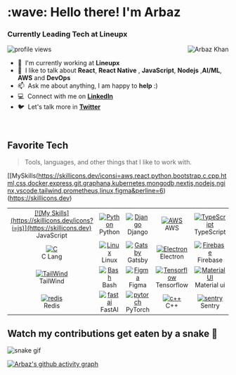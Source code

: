 
<h1 align="left" id="arbaz-title">:wave: Hello there! I'm Arbaz</h1>
<h3 align="left">Currently Leading Tech at Lineupx </h3>

<img alt = "profile views" src="https://komarev.com/ghpvc/?username=arbazkhan971&color=brightgreen">  
<a href="#arbaz-title">
  <img src="https://github-readme-streak-stats.herokuapp.com?user=arbazkhan971&theme=dark&date_format=j%20M%5B%20Y%5D" alt="Arbaz Khan" align="right" />
</a>

- :office: &nbsp;I'm currently working at **Lineupx**
- :speech_balloon: &nbsp;I like to talk about **React**, **React Native** , **JavaScript**, **Nodejs** ,**AI/ML**, **AWS** and **DevOps**
- :mailbox: &nbsp;Ask me about anything, I am happy to **help** :)
- :computer: &nbsp;Connect with me on **[LinkedIn]**
- :bird: &nbsp;Let's talk more in **[Twitter]**

<br>

<h2 align="left" id="arbaz-tech">Favorite Tech</h2>

> Tools, languages, and other things that I like to work with.

[[MySkills(https://skillicons.dev/iconsi=aws,react,python,bootstrap,c,cpp,html,css,docker,express,git,graphana,kubernetes,mongodb,nextjs,nodejs,nginx,vscode,tailwind,prometheus,linux,figma&perline=6)(https://skillicons.dev)

<table align="center">
  <tr>
    <td align="center" width="96">
      <a href="#arbaz-tech">
    [![My Skills](https://skillicons.dev/icons?i=js)](https://skillicons.dev)
      </a>
      <br>JavaScript
    </td>
    <td align="center" width="96">
      <a href="#arbaz-tech">
        <img src="https://upload.wikimedia.org/wikipedia/commons/thumb/c/c3/Python-logo-notext.svg/1200px-Python-logo-notext.svg.png" width="48" height="48" alt="Python" />
      </a>
      <br>Python
    </td>
    <td align="center" width="96">
      <a href="#arbaz-tech">
        <img src="https://cdn.worldvectorlogo.com/logos/django.svg" width="48" height="48" alt="Django" />
      </a>
      <br>Django
    </td>
    <td align="center" width="96">
      <a href="#arbaz-tech">
        <img src="https://upload.wikimedia.org/wikipedia/commons/9/93/Amazon_Web_Services_Logo.svg" width="48" height="48" alt="AWS" />
      </a>
      <br>AWS
    </td>
    <td align="center" width="96">
      <a href="#arbaz-tech">
        <img src="https://upload.wikimedia.org/wikipedia/commons/thumb/4/4c/Typescript_logo_2020.svg/1200px-Typescript_logo_2020.svg.png" width="48" height="48" alt="TypeScript" />
      </a>
      <br>TypeScript
    </td>
    <td align="center" width="96">
      <a href="#arbaz-tech">
        <img src="https://brandlogos.net/wp-content/uploads/2020/09/react-logo.png" width="48" height="48" alt="React" />
      </a>
      <br>React JS
    </td>
    <td align="center" width="96">
      <a href="#arbaz-tech">
        <img src="https://cdn.worldvectorlogo.com/logos/bootstrap-4.svg" width="48" height="48" alt="Bootstrap" />
      </a>
      <br>Bootstrap
    </td>
    <td align="center" width="96">
      <a href="#arbaz-tech">
        <img src="https://raw.githubusercontent.com/github/explore/80688e429a7d4ef2fca1e82350fe8e3517d3494d/topics/nodejs/nodejs.png" width="48" height="48" alt="Node JS" />
      </a>
      <br>Node JS
    </td>
     <td align="center" width="96"> 
      <a href="#arbaz-tech" >
        <img src="https://i.ibb.co/QXHcMvM/58481021cef1014c0b5e494b.png" width="48" height="48" alt="Mongo DB" />
      </a>
      <br>MongoDB
    </td>
  </tr>
  
  <tr>
    <td align="center" width="96"> 
      <a href="#arbaz-tech" >
        <img src="https://img.icons8.com/color/452/c-programming.png" width="48" height="48" alt="C" />
      </a>
      <br>C Lang
    </td>
    <td align="center" width="96">
      <a href="#arbaz-tech" >
        <img src="https://camo.githubusercontent.com/d7574156c7a1844d3c2907bae0e76254cca759290c08e08a6ef2bd7543c8c0ca/68747470733a2f2f692e6962622e636f2f737331374b47302f63376238313133323437666563643833626439623565643562643366333464352d72656d6f766562672d707265766965772e706e67" width="48" height="48" alt="Linux" />
      </a>
      <br>Linux
    </td>
    <td align="center"  width="96">
      <a href="#arbaz-tech">
        <img src="https://static.cdnlogo.com/logos/g/42/gatsby.svg" width="48" height="48" alt="Gatsby" />
      </a>
      <br>Gatsby
    </td>
    <td align="center"  width="96">
      <a href="#arbaz-tech">
        <img src="https://upload.wikimedia.org/wikipedia/commons/thumb/9/91/Electron_Software_Framework_Logo.svg/1024px-Electron_Software_Framework_Logo.svg.png" width="48" height="48" alt="Electron" />
      </a>
      <br>Electron
    </td>
    <td align="center" width="96">
      <a href="#arbaz-tech">
        <img src="https://cdn-images-1.medium.com/max/1200/1*ti5CnGh_T4Kqy5aCTLJRcg.png" width="48" height="48" alt="Firebase" />
      </a>
      <br>Firebase
    </td>
    <td align="center"  width="96">
      <a href="#arbaz-tech">
        <img src="https://upload.wikimedia.org/wikipedia/commons/thumb/9/98/WordPress_blue_logo.svg/480px-WordPress_blue_logo.svg.png" width="48" height="48" alt="WordPress" />
      </a>
      <br>WordPress
    </td>
    <td align="center" width="96">
      <a href="#arbaz-tech" >
        <img src="https://upload.wikimedia.org/wikipedia/commons/thumb/1/17/GraphQL_Logo.svg/2048px-GraphQL_Logo.svg.png" width="48" height="48" alt="GraphQL" />
      </a>
      <br>GraphQL
    </td>
    <td align="center" width="96">
      <a href="#arbaz-tech" >
        <img src="https://upload.wikimedia.org/wikipedia/commons/thumb/3/3f/Git_icon.svg/1200px-Git_icon.svg.png" width="48" height="48" alt="Git" />
      </a>
      <br>Git
    </td>
    <td align="center" width="96">
      <a href="#arbaz-tech" >
        <img src="https://i.ibb.co/LzmYpDX/146-1466902-php-logo-png-transparent-php-logo-png-png-removebg-preview.png" width="48" height="48" alt="PHP" />
      </a>
      <br>PHP
    </td>
  </tr>
   <tr>
    <td align="center" width="96">
      <a href="#arbaz-tech">
        <img src="https://tailwindcss.com/_next/static/media/tailwindcss-mark.cb8046c163f77190406dfbf4dec89848.svg" width="48" height="48" alt="TailWind" />
      </a>
      <br>TailWind
    </td>
    <td align="center" width="96">
      <a href="#arbaz-tech">
        <img src="https://bashlogo.com/img/symbol/png/full_colored_dark.png" width="48" height="48" alt="Bash" />
      </a>
      <br>Bash
    </td>
    <td align="center" width="96">
      <a href="#arbaz-tech">
        <img src="https://upload.wikimedia.org/wikipedia/commons/3/33/Figma-logo.svg" width="45" height="45" alt="Figma" />
      </a>
      <br>Figma
    </td>
    <td align="center" width="96">
      <a href="#arbaz-tech">
        <img src="https://upload.wikimedia.org/wikipedia/commons/thumb/2/2d/Tensorflow_logo.svg/1200px-Tensorflow_logo.svg.png" width="48" height="48" alt="Tensorflow" />
      </a>
      <br>Tensorflow
    </td>
    <td align="center" width="96">
      <a href="#Arbazakar-tech">
        <img src="https://media.zeemly.com/zeemly/product/material-ui.png" width="48" height="48" alt="Material UI" />
      </a>
      <br>Material ui
    </td>
    <td align="center" width="96">
      <a href="#arbaz-tech">
        <img src="https://iconape.com/wp-content/png_logo_vector/cib-flask.png" width="48" height="48" alt="Flask" />
      </a>
      <br>Flask
    </td>
     <td align="center" width="96"> 
      <a href="#arbaz-tech" >
        <img src="https://cdn.worldvectorlogo.com/logos/redux.svg" width="48" height="48" alt="Redux" />
      </a>
      <br>Redux
    </td>
          <td align="center" width="96"> 
      <a href="#arbaz-tech" >
        <img src="https://raw.githubusercontent.com/samfromaway/samfromaway/master/.github/images/nextjs.png" width="48" height="48" alt="Next JS" />
      </a>
      <br>Next JS
    </td>
             <td align="center" width="96"> 
      <a href="#arbaz-tech" >
        <img src="https://brandeps.com/logo-download/G/Google-Cloud-logo-vector-01.svg" width="48" height="48" alt="Google Cloud" />
      </a>
      <br>G Cloud
    </td>
  </tr>
  
  <tr>
    <td align="center" width="96">
      <a href="#arbaz-tech">
        <img src="https://upload.wikimedia.org/wikipedia/en/6/6b/Redis_Logo.svg" width="48" height="48" alt="redis" />
      </a>
      <br>Redis
    </td>
    <td align="center" width="96">
      <a href="#arbaz-tech">
        <img src="https://miro.medium.com/max/1000/0*N97kM1ZPKJ_AsWA8" width="48" height="48" alt="fastai" />
      </a>
      <br>FastAI
    </td>
    <td align="center" width="96">
      <a href="#arbaz-tech">
        <img src="https://upload.wikimedia.org/wikipedia/commons/c/c6/PyTorch_logo_black.svg" width="45" height="45" alt="pytorch" />
      </a>
      <br>PyTorch
    </td>
    <td align="center" width="96">
      <a href="#arbaz-tech">
        <img src="https://upload.wikimedia.org/wikipedia/commons/1/18/ISO_C%2B%2B_Logo.svg" width="48" height="48" alt="c++" />
      </a>
      <br>C++
    </td>
    <td align="center" width="96">
      <a href="#Arbazakar-tech">
        <img src="https://pbs.twimg.com/profile_images/1182715338808385537/TJKJyg8V_400x400.jpg" width="48" height="48" alt="sentry" />
      </a>
      <br>Sentry
    </td>
    <td align="center" width="96">
      <a href="#arbaz-tech">
        <img src="https://upload.wikimedia.org/wikipedia/commons/4/4e/Docker_%28container_engine%29_logo.svg" width="48" height="48" alt="docker" />
      </a>
      <br>Docker
    </td>
     <td align="center" width="96"> 
      <a href="#arbaz-tech" >
        <img src="https://upload.wikimedia.org/wikipedia/commons/3/39/Kubernetes_logo_without_workmark.svg" width="48" height="48" alt="Kubernetes" />
      </a>
      <br>Kubernetes
    </td>
          <td align="center" width="96"> 
      <a href="#arbaz-tech" >
        <img src="https://upload.wikimedia.org/wikipedia/commons/0/04/Terraform_Logo.svg" width="48" height="48" alt="terraform" />
      </a>
      <br>Terraform
    </td>
             <td align="center" width="96"> 
      <a href="#arbaz-tech" >
        <img src="https://upload.wikimedia.org/wikipedia/commons/0/05/Ansible_Logo.png" width="48" height="48" alt="ansible" />
      </a>
      <br>Ansible
    </td>
  </tr>
    
</table>


[linkedin]: https://www.linkedin.com/in/arbaz-khan-b4b83b125/ "LinkedIn"
[twitter]: https://twitter.com/arb5z "Twitter"
[kaggle]: https://www.kaggle.com/arbazkhan971 "Kaggle"
## Watch my contributions get eaten by a snake 🐍
![snake gif](https://github.com/arbazkhan971/Actions/blob/output/github-contribution-grid-snake.svg)




[![Arbaz's github activity graph](https://activity-graph.herokuapp.com/graph?username=arbazkhan971&theme=react-dark)](https://github.com/arbazkhan971)

